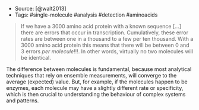 - Source: [@walt2013]
- Tags: #single-molecule #analysis #detection #aminoacids

> If we have a 3000 amino acid protein with a known sequence [...] there are errors that occur in transcription. Cumulatively, these error rates are between one in a thousand to a few per ten thousand. With a 3000 amino acid protein this means that there will be between 0 and 3 errors *per molecule*!!!. In other words, virtually no two molecules will be identical. 

The difference between molecules is fundamental, because most analytical techniques that rely on ensemble measurements, will converge to the average (expected) value. But, for example, if the molecules happen to be enzymes, each molecule may have a slightly different rate or specificity, which is then crucial to understanding the behaviour of complex systems and patterns. 